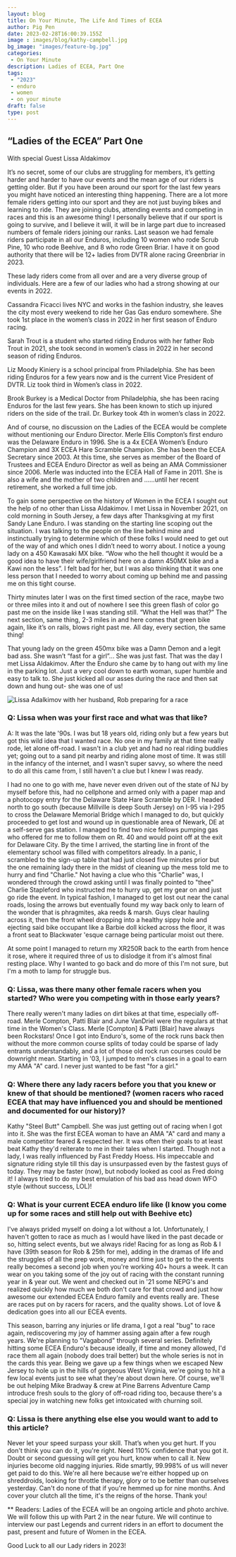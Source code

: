 ```yaml
---
layout: blog
title: On Your Minute, The Life And Times of ECEA
author: Pig Pen
date: 2023-02-28T16:00:39.155Z
image : images/blog/kathy-campbell.jpg
bg_image: "images/feature-bg.jpg"
categories:
 - On Your Minute
description: Ladies of ECEA, Part One
tags:
 - "2023"
 - enduro
 - women
 - on your minute
draft: false
type: post
---
```


## “Ladies of the ECEA” Part One  
With special Guest Lissa Aldakimov

It’s no secret, some of our clubs are struggling for members, it’s getting harder and harder to have our events and the mean age of our riders is getting older. But if you have been around our sport for the last few years you might have noticed an interesting thing happening. There are a lot more female riders getting into our sport and they are not just buying bikes and learning to ride. They are joining clubs, attending events and competing in races and this is an awesome thing! I personally believe that if our sport is going to survive, and I believe it will, it will be in large part due to increased numbers of female riders joining our ranks. 
Last season we had female riders participate in all our Enduros, including 10 women who rode Scrub Pine, 10 who rode Beehive, and 8 who rode Green Briar. I have it on good authority that there will be 12+ ladies from DVTR alone racing Greenbriar in 2023. 

These lady riders come from all over and are a very diverse group of individuals. Here are a few of our ladies who had a strong showing at our events in 2022. 

Cassandra Ficacci lives NYC and works in the fashion industry, she leaves the city most every weekend to ride her Gas Gas enduro somewhere. She took 1st place in the women’s class in 2022 in her first season of Enduro racing. 

Sarah Trout is a student who started riding Enduros with her father Rob Trout in 2021, she took second in women’s class in 2022 in her second season of riding Enduros. 

Liz Moody Kiniery is a school principal from Philadelphia. She has been riding Enduros for a few years now and is the current Vice President of DVTR. Liz took third in Women’s class in 2022.

Brook Burkey is a Medical Doctor from Philadelphia, she has been racing Enduros for the last few years. She has been known to stich up injured riders on the side of the trail. Dr. Burkey took 4th in women’s class in 2022. 

And of course, no discussion on the Ladies of the ECEA would be complete without mentioning our Enduro Director. Merle Ellis Compton’s first enduro was the Delaware Enduro in 1996. She is a 4x ECEA Women’s Enduro Champion and 3X ECEA Hare Scramble Champion. She has been the ECEA Secretary since 2003. At this time, she serves as member of the Board of Trustees and ECEA Enduro Director as well as being an AMA Commissioner since 2006. Merle was inducted into the ECEA Hall of Fame in 2011. She is also a wife and the mother of two children and ……until her recent retirement, she worked a full time job. 
 
To gain some perspective on the history of Women in the ECEA I sought out the help of no other than Lissa Aldakimov. 
I met Lissa in November 2021, on cold morning in South Jersey, a few days after Thanksgiving at my first Sandy Lane Enduro. I was standing on the starting line scoping out the situation. I was talking to the people on the line behind mine and instinctually trying to determine which of these folks I would need to get out of the way of and which ones I didn’t need to worry about. I notice a young lady on a 450 Kawasaki MX bike. “Wow who the hell thought it would be a good idea to have their wife/girlfriend here on a damn 450MX bike and a Kawi non the less”. I felt bad for her, but I was also thinking that it was one less person that I needed to worry about coming up behind me and passing me on this tight course. 

Thirty minutes later I was on the first timed section of the race, maybe two or three miles into it and out of nowhere I see this green flash of color go past me on the inside like I was standing still. “What the Hell was that?” The next section, same thing, 2-3 miles in and here comes that green bike again, like it’s on rails, blows right past me. All day, every section, the same thing! 

That young lady on the green 450mx bike was a Damn Demon and a legit bad ass. She wasn’t “fast for a girl”... She was just fast. That was the day I met Lissa Aldakimov. After the Enduro she came by to hang out with my line in the parking lot. Just a very cool down to earth woman, super humble and easy to talk to. She just kicked all our asses during the race and then sat down and hung out- she was one of us! 

![Lissa Adalkimov with her husband, Rob preparing for a race](/images/blog/lissa-adalkimov.jpg)

### Q: Lissa when was your first race and what was that like? 

A: It was the late '90s. I was but 18 years old, riding only but a few years but got this wild idea that I wanted race. No one in my family at that time really rode, let alone off-road. I wasn't in a club yet and had no real riding buddies yet; going out to a sand pit nearby and riding alone most of time. It was still in the infancy of the internet, and I wasn't super savvy, so where the need to do all this came from, I still haven't a clue but I knew I was ready. 

I had no one to go with me, have never even driven out of the state of NJ by myself before this, had no cellphone and armed only with a paper map and a photocopy entry for the Delaware State Hare Scramble by DER. I headed north to go south (because Millville is deep South Jersey) on I-95 via I-295 to cross the Delaware Memorial Bridge which I managed to do, but quickly proceeded to get lost and wound up in questionable area of Newark, DE at a self-serve gas station. I managed to find two nice fellows pumping gas who offered for me to follow them on Rt. 40 and would point off at the exit for Delaware City. By the time I arrived, the starting line in front of the elementary school was filled with competitors already. In a panic, I scrambled to the sign-up table that had just closed five minutes prior but the one remaining lady there in the midst of cleaning up the mess told me to hurry and find "Charlie." Not having a clue who this "Charlie" was, I wondered through the crowd asking until I was finally pointed to "thee" Charlie Stapleford who instructed me to hurry up, get my gear on and just go ride the event. In typical fashion, I managed to get lost out near the canal roads, losing the arrows but eventually found my way back only to learn of the wonder that is phragmites, aka reeds & marsh. Guys clear hauling across it, then the front wheel dropping into a healthy sippy hole and ejecting said bike occupant like a Barbie doll kicked across the floor, it was a front seat to Blackwater 'esque carnage being particular moist out there.

At some point I managed to return my XR250R back to the earth from hence it rose, where it required three of us to dislodge it from it's almost final resting place. Why I wanted to go back and do more of this I'm not sure, but I'm a moth to lamp for struggle bus. 

### Q: Lissa, was there many other female racers when you started? Who were you competing with in those early years?
 
There really weren't many ladies on dirt bikes at that time, especially off-road. Merle Compton, Patti Blair and June VanDriel were the regulars at that time in the Women's Class. Merle \[Compton\] & Patti \[Blair\] have always been Rockstars! Once I got into Enduro's, some of the rock runs back then without the more common course splits of today could be sparse of lady entrants understandably, and a lot of those old rock run courses could be downright mean. Starting in '03, I jumped to men's classes in a goal to earn my AMA "A" card. I never just wanted to be fast "for a girl." 


### Q: Where there any lady racers before you that you knew or knew of that should be mentioned? (women racers who raced ECEA that may have influenced you and should be mentioned and documented for our history)?

Kathy "Steel Butt" Campbell. She was just getting out of racing when I got into it. She was the first ECEA woman to have an AMA "A" card and many a male competitor feared & respected her. It was often their goals to at least beat Kathy they'd reiterate to me in their tales when I started. Though not a lady, I was really influenced by Fast Freddy Hoess. His impeccable and signature riding style till this day is unsurpassed even by the fastest guys of today. They may be faster (now), but nobody looked as cool as Fred doing it! I always tried to do my best emulation of his bad ass head down WFO style (without success, LOL)!

### Q: What is your current ECEA enduro life like (I know you come up for some races and still help out with Beehive etc)

I've always prided myself on doing a lot without a lot. Unfortunately, I haven't gotten to race as much as I would have liked in the past decade or so, hitting select events, but we always ride! Racing for as long as Rob & I have (39th season for Rob & 25th for me), adding in the dramas of life and the struggles of all the prep work, money and time just to get to the events really becomes a second job when you're working 40+ hours a week. It can wear on you taking some of the joy out of racing with the constant running year in & year out. We went and checked out in '21 some NEPG's and realized quickly how much we both don't care for that crowd and just how awesome our extended ECEA Enduro family and events really are. These are races put on by racers for racers, and the quality shows. Lot of love & dedication goes into all our ECEA events.

This season, barring any injuries or life drama, I got a real "bug" to race again, rediscovering my joy of hammer assing again after a few rough years. We're planning to "Vagabond" through several series. Definitely hitting some ECEA Enduro's because ideally, if time and money allowed, I'd race them all again (nobody does trail better) but the whole series is not in the cards this year. Being we gave up a few things when we escaped New Jersey to hole up in the hills of gorgeous West Virginia, we're going to hit a few local events just to see what they're about down here. Of course, we'll be out helping Mike Bradway & crew at Pine Barrens Adventure Camp introduce fresh souls to the glory of off-road riding too, because there's a special joy in watching new folks get intoxicated with churning soil.

### Q: Lissa is there anything else else you would want to add to this article?

Never let your speed surpass your skill. That’s when you get hurt. If you don't think you can do it, you're right. Need 110% confidence that you got it. Doubt or second guessing will get you hurt, know when to call it. New injuries become old nagging injuries. Ride smartly, 99.998% of us will never get paid to do this. We're all here because we're either hopped up on shreddroids, looking for throttle therapy, glory or to be better than ourselves yesterday. Can't do none of that if you're hemmed up for nine months. And cover your clutch all the time, it's the reigns of the horse. Thank you!

** Readers: Ladies of the ECEA will be an ongoing article and photo archive. We will follow this up with Part 2 in the near future. We will continue to interview our past Legends and current riders in an effort to document the past, present and future of Women in the ECEA. 

Good Luck to all our Lady riders in 2023! 
